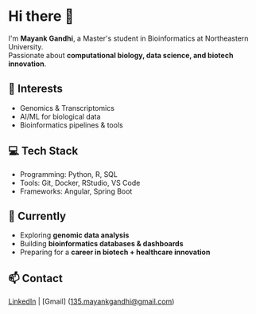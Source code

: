 # Hi there 👋

I'm **Mayank Gandhi**, a Master's student in Bioinformatics at Northeastern University.  
Passionate about **computational biology, data science, and biotech innovation**.  

## 🔬 Interests
- Genomics & Transcriptomics  
- AI/ML for biological data  
- Bioinformatics pipelines & tools  

## 💻 Tech Stack
- Programming: Python, R, SQL  
- Tools: Git, Docker, RStudio, VS Code  
- Frameworks: Angular, Spring Boot  

## 🌱 Currently
- Exploring **genomic data analysis**  
- Building **bioinformatics databases & dashboards**  
- Preparing for a **career in biotech + healthcare innovation**  

## 📫 Contact
[LinkedIn](https://www.linkedin.com/in/mayankgandhi0713) | [Gmail] (135.mayankgandhi@gmail.com)

